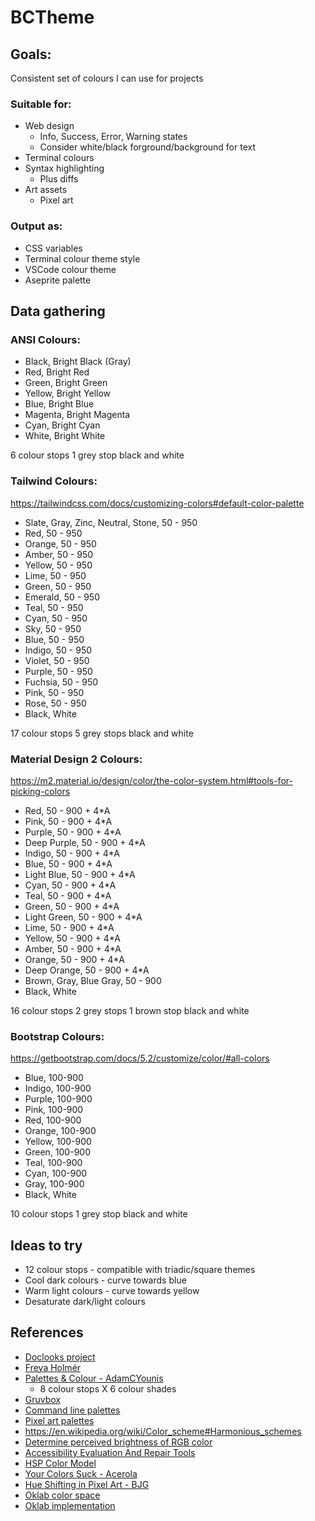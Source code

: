 # BCTheme

## Goals:

Consistent set of colours I can use for projects

### Suitable for:

- Web design
  - Info, Success, Error, Warning states
  - Consider white/black forground/background for text
- Terminal colours
- Syntax highlighting
  - Plus diffs
- Art assets
  - Pixel art

### Output as:

- CSS variables
- Terminal colour theme style
- VSCode colour theme
- Aseprite palette

## Data gathering

### ANSI Colours:

- Black, Bright Black (Gray)
- Red, Bright Red
- Green, Bright Green
- Yellow, Bright Yellow
- Blue, Bright Blue
- Magenta, Bright Magenta
- Cyan, Bright Cyan
- White, Bright White

6 colour stops
1 grey stop
black and white

### Tailwind Colours:

https://tailwindcss.com/docs/customizing-colors#default-color-palette

- Slate, Gray, Zinc, Neutral, Stone, 50 - 950
- Red, 50 - 950
- Orange, 50 - 950
- Amber, 50 - 950
- Yellow, 50 - 950
- Lime, 50 - 950
- Green, 50 - 950
- Emerald, 50 - 950
- Teal, 50 - 950
- Cyan, 50 - 950
- Sky, 50 - 950
- Blue, 50 - 950
- Indigo, 50 - 950
- Violet, 50 - 950
- Purple, 50 - 950
- Fuchsia, 50 - 950
- Pink, 50 - 950
- Rose, 50 - 950
- Black, White

17 colour stops
5 grey stops
black and white

### Material Design 2 Colours:

https://m2.material.io/design/color/the-color-system.html#tools-for-picking-colors

- Red, 50 - 900 + 4\*A
- Pink, 50 - 900 + 4\*A
- Purple, 50 - 900 + 4\*A
- Deep Purple, 50 - 900 + 4\*A
- Indigo, 50 - 900 + 4\*A
- Blue, 50 - 900 + 4\*A
- Light Blue, 50 - 900 + 4\*A
- Cyan, 50 - 900 + 4\*A
- Teal, 50 - 900 + 4\*A
- Green, 50 - 900 + 4\*A
- Light Green, 50 - 900 + 4\*A
- Lime, 50 - 900 + 4\*A
- Yellow, 50 - 900 + 4\*A
- Amber, 50 - 900 + 4\*A
- Orange, 50 - 900 + 4\*A
- Deep Orange, 50 - 900 + 4\*A
- Brown, Gray, Blue Gray, 50 - 900
- Black, White

16 colour stops
2 grey stops
1 brown stop
black and white

### Bootstrap Colours:

https://getbootstrap.com/docs/5.2/customize/color/#all-colors

- Blue, 100-900
- Indigo, 100-900
- Purple, 100-900
- Pink, 100-900
- Red, 100-900
- Orange, 100-900
- Yellow, 100-900
- Green, 100-900
- Teal, 100-900
- Cyan, 100-900
- Gray, 100-900
- Black, White

10 colour stops
1 grey stop
black and white

## Ideas to try

- 12 colour stops - compatible with triadic/square themes
- Cool dark colours - curve towards blue
- Warm light colours - curve towards yellow
- Desaturate dark/light colours

## References

- [Doclooks project](https://github.com/bencoveney/doclooks)
- [Freya Holmér](https://www.youtube.com/@acegikmo)
- [Palettes & Colour - AdamCYounis](https://www.youtube.com/watch?v=hkrK65FPmDI)
  - 8 colour stops X 6 colour shades
- [Gruvbox](https://github.com/morhetz/gruvbox)
- [Command line palettes](https://gogh-co.github.io/Gogh/)
- [Pixel art palettes](https://lospec.com/palette-list)
- https://en.wikipedia.org/wiki/Color_scheme#Harmonious_schemes
- [Determine perceived brightness of RGB color](https://stackoverflow.com/questions/596216/formula-to-determine-perceived-brightness-of-rgb-color)
- [Accessibility Evaluation And Repair Tools](https://www.w3.org/TR/AERT/#color-contrast)
- [HSP Color Model](https://alienryderflex.com/hsp.html)
- [Your Colors Suck - Acerola](https://www.youtube.com/watch?v=fv-wlo8yVhk)
- [Hue Shifting in Pixel Art - BJG](https://www.youtube.com/watch?v=PNtMAxYaGyg)
- [Oklab color space](https://bottosson.github.io/posts/oklab/)
- [Oklab implementation](https://github.com/Evercoder/culori/tree/main/src/oklab)
